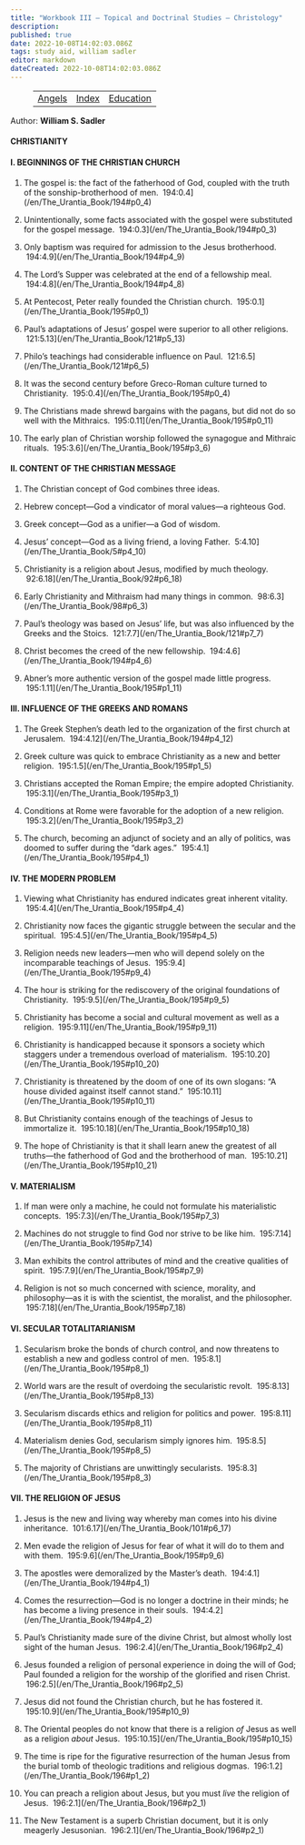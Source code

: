 ```yaml
---
title: "Workbook III — Topical and Doctrinal Studies — Christology"
description: 
published: true
date: 2022-10-08T14:02:03.086Z
tags: study aid, william sadler
editor: markdown
dateCreated: 2022-10-08T14:02:03.086Z
---
```


<figure class="table chapter-navigator">
	<table>
		<tbody>
		<tr>
			<td><a href="/en/William_S_Sadler/Workbook_3_Topical_and_Doctrinal_Studies/Angels">Angels</a></td>
			<td><a href="/en/William_S_Sadler/Workbook_3_Topical_and_Doctrinal_Studies/Index">Index</a></td>
			<td><a href="/en/William_S_Sadler/Workbook_3_Topical_and_Doctrinal_Studies/Education">Education</a></td>
		</tr>
		</tbody>
	</table>
</figure>

Author: **William S. Sadler**


#### CHRISTIANITY

#### I. BEGINNINGS OF THE CHRISTIAN CHURCH

1. The gospel is: the fact of the fatherhood of God, coupled with the truth of the sonship-brotherhood of men.  194:0.4](/en/The_Urantia_Book/194#p0_4)

2. Unintentionally, some facts associated with the gospel were substituted for the gospel message.  194:0.3](/en/The_Urantia_Book/194#p0_3)

3. Only baptism was required for admission to the Jesus brotherhood.  194:4.9](/en/The_Urantia_Book/194#p4_9)

4. The Lord’s Supper was celebrated at the end of a fellowship meal.  194:4.8](/en/The_Urantia_Book/194#p4_8)

5. At Pentecost, Peter really founded the Christian church.  195:0.1](/en/The_Urantia_Book/195#p0_1)

6. Paul’s adaptations of Jesus’ gospel were superior to all other religions.  121:5.13](/en/The_Urantia_Book/121#p5_13)

7. Philo’s teachings had considerable influence on Paul.  121:6.5](/en/The_Urantia_Book/121#p6_5)

8. It was the second century before Greco-Roman culture turned to Christianity.  195:0.4](/en/The_Urantia_Book/195#p0_4)

9. The Christians made shrewd bargains with the pagans, but did not do so well with the Mithraics.  195:0.11](/en/The_Urantia_Book/195#p0_11)

10. The early plan of Christian worship followed the synagogue and Mithraic rituals.  195:3.6](/en/The_Urantia_Book/195#p3_6)

#### II. CONTENT OF THE CHRISTIAN MESSAGE

1. The Christian concept of God combines three ideas.

1. Hebrew concept—God a vindicator of moral values—a righteous God.
2. Greek concept—God as a unifier—a God of wisdom.
3. Jesus’ concept—God as a living friend, a loving Father.  5:4.10](/en/The_Urantia_Book/5#p4_10)

2. Christianity is a religion about Jesus, modified by much theology.  92:6.18](/en/The_Urantia_Book/92#p6_18)

3. Early Christianity and Mithraism had many things in common.  98:6.3](/en/The_Urantia_Book/98#p6_3)

4. Paul’s theology was based on Jesus’ life, but was also influenced by the Greeks and the Stoics.  121:7.7](/en/The_Urantia_Book/121#p7_7)

5. Christ becomes the creed of the new fellowship.  194:4.6](/en/The_Urantia_Book/194#p4_6)

6. Abner’s more authentic version of the gospel made little progress.  195:1.11](/en/The_Urantia_Book/195#p1_11)

#### III. INFLUENCE OF THE GREEKS AND ROMANS

1. The Greek Stephen’s death led to the organization of the first church at Jerusalem.  194:4.12](/en/The_Urantia_Book/194#p4_12)

2. Greek culture was quick to embrace Christianity as a new and better religion.  195:1.5](/en/The_Urantia_Book/195#p1_5)

3. Christians accepted the Roman Empire; the empire adopted Christianity.  195:3.1](/en/The_Urantia_Book/195#p3_1)

4. Conditions at Rome were favorable for the adoption of a new religion.  195:3.2](/en/The_Urantia_Book/195#p3_2)

5. The church, becoming an adjunct of society and an ally of politics, was doomed to suffer during the “dark ages.”  195:4.1](/en/The_Urantia_Book/195#p4_1)

#### IV. THE MODERN PROBLEM

1. Viewing what Christianity has endured indicates great inherent vitality.  195:4.4](/en/The_Urantia_Book/195#p4_4)

2. Christianity now faces the gigantic struggle between the secular and the spiritual.  195:4.5](/en/The_Urantia_Book/195#p4_5)

3. Religion needs new leaders—men who will depend solely on the incomparable teachings of Jesus.  195:9.4](/en/The_Urantia_Book/195#p9_4)

4. The hour is striking for the rediscovery of the original foundations of Christianity.  195:9.5](/en/The_Urantia_Book/195#p9_5)

5. Christianity has become a social and cultural movement as well as a religion.  195:9.11](/en/The_Urantia_Book/195#p9_11)

6. Christianity is handicapped because it sponsors a society which staggers under a tremendous overload of materialism.  195:10.20](/en/The_Urantia_Book/195#p10_20)

7. Christianity is threatened by the doom of one of its own slogans: “A house divided against itself cannot stand.”  195:10.11](/en/The_Urantia_Book/195#p10_11)

8. But Christianity contains enough of the teachings of Jesus to immortalize it.  195:10.18](/en/The_Urantia_Book/195#p10_18)

9. The hope of Christianity is that it shall learn anew the greatest of all truths—the fatherhood of God and the brotherhood of man.  195:10.21](/en/The_Urantia_Book/195#p10_21)

#### V. MATERIALISM

1. If man were only a machine, he could not formulate his materialistic concepts.  195:7.3](/en/The_Urantia_Book/195#p7_3)

2. Machines do not struggle to find God nor strive to be like him.  195:7.14](/en/The_Urantia_Book/195#p7_14)

3. Man exhibits the control attributes of mind and the creative qualities of spirit.  195:7.9](/en/The_Urantia_Book/195#p7_9)

4. Religion is not so much concerned with science, morality, and philosophy—as it is with the scientist, the moralist, and the philosopher.  195:7.18](/en/The_Urantia_Book/195#p7_18)

#### VI. SECULAR TOTALITARIANISM

1. Secularism broke the bonds of church control, and now threatens to establish a new and godless control of men.  195:8.1](/en/The_Urantia_Book/195#p8_1)

2. World wars are the result of overdoing the secularistic revolt.  195:8.13](/en/The_Urantia_Book/195#p8_13)

3. Secularism discards ethics and religion for politics and power.  195:8.11](/en/The_Urantia_Book/195#p8_11)

4. Materialism denies God, secularism simply ignores him.  195:8.5](/en/The_Urantia_Book/195#p8_5)

5. The majority of Christians are unwittingly secularists.  195:8.3](/en/The_Urantia_Book/195#p8_3)

#### VII. THE RELIGION OF JESUS

1. Jesus is the new and living way whereby man comes into his divine inheritance.  101:6.17](/en/The_Urantia_Book/101#p6_17)

2. Men evade the religion of Jesus for fear of what it will do to them and with them.  195:9.6](/en/The_Urantia_Book/195#p9_6)

3. The apostles were demoralized by the Master’s death.  194:4.1](/en/The_Urantia_Book/194#p4_1)

4. Comes the resurrection—God is no longer a doctrine in their minds; he has become a living presence in their souls.  194:4.2](/en/The_Urantia_Book/194#p4_2)

5. Paul’s Christianity made sure of the divine Christ, but almost wholly lost sight of the human Jesus.  196:2.4](/en/The_Urantia_Book/196#p2_4)

6. Jesus founded a religion of personal experience in doing the will of God; Paul founded a religion for the worship of the glorified and risen Christ.  196:2.5](/en/The_Urantia_Book/196#p2_5)

7. Jesus did not found the Christian church, but he has fostered it.  195:10.9](/en/The_Urantia_Book/195#p10_9)

8. The Oriental peoples do not know that there is a religion _of_ Jesus as well as a religion _about_ Jesus.  195:10.15](/en/The_Urantia_Book/195#p10_15)

9. The time is ripe for the figurative resurrection of the human Jesus from the burial tomb of theologic traditions and religious dogmas.  196:1.2](/en/The_Urantia_Book/196#p1_2)

10. You can preach a religion about Jesus, but you must _live_ the religion of Jesus.  196:2.1](/en/The_Urantia_Book/196#p2_1)

11. The New Testament is a superb Christian document, but it is only meagerly Jesusonian.  196:2.1](/en/The_Urantia_Book/196#p2_1)
